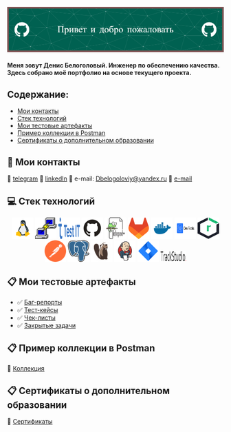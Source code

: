 ![Header](https://github.com/Runciterr/Runciterr/blob/main/assets/github-header-image%20(3).png)

#### Меня зовут Денис Белоголовый. Инженер по обеспечению качества. Здесь собрано моё портфолио на основе текущего проекта.



## Содержание:

+ [Мои контакты](#wave-Мои-контакты)
+ [Стек технологий](#computer-Стек-технологий)
+ [Мои тестовые артефакты](#clipboard-Мои-тестовые-артефакты)
+ [Пример коллекции в Postman](#clipboard-Пример-коллекции-в-Postman) 
+ [Сертификаты о дополнительном образовании](#clipboard-Сертификаты-о-дополнительном-образовании)


## :wave: Мои контакты

:icecream: <a target="_blank" href="https://t.me/runciterr">telegram</a>
:doughnut: <a target="_blank" href="https://www.linkedin.com/in/denis-belogoloviy-01924b258/">linkedIn</a>
:fried_shrimp: e-mail: Dbelogoloviy@yandex.ru </a>
:fried_shrimp: <a target="_blank" href="https://Dbelogoloviy@yandex.ru/">e-mail</a>


## :computer: Стек технологий
<p align="center">
<a href="https://linux.org/"><img src="logo/linux.svg" width="50" height="50"  alt="Linux"/></a>
<a href="https://putty.org/"><img src="logo/PuTTY_Icon.svg" width="50" height="50"  alt="PuTTY"/></a>
<a href="https://testit.software/"><img src="logo/testIT.svg" width="50" height="50"  alt="testIT"/></a>
<a href="https://github.com/"><img src="logo/github.svg" width="50" height="50"  alt="Github"/></a>
<a href="https://notepad-plus-plus.org/"><img src="logo/Notepad++_Logo.svg" width="50" height="50"  alt="Notepad++"/></a>
<a href="https://www.about.gitlab.com/"><img src="logo/gitlab.svg" width="50" height="50"  alt="Gitlab"/></a>
<a href="https://docker.com/"><img src="logo/dockercom.svg" width="50" height="50"  alt="Docker"/></a>
<a href="https://developer.chrome.com/docs/devtools//"><img src="logo/devtools-logo.svg" width="50" height="50"  alt="DevTools"/></a>
<a href="https://sonatype.com/products/nexus-repository/"><img src="logo/nexusrepo_icon.svg" width="50" height="50"  alt="Nexus Sonatype"/></a>
<a href="https://postman.com/"><img src="logo/postman-icon-svgrepo-com.svg" width="50" height="50"  alt="Postman"/></a>
<a href="https://postgresql.org/"><img src="logo/postgresql.svg" width="50" height="50"  alt="PostgreSQL"/></a>
<a href="https://dbeaver.io/"><img src="logo/DBeaver_logo.svg" width="50" height="50"  alt="DBeaver"/></a>
<a href="https://www.jenkins.io/"><img src="logo/jenkins.svg" width="50" height="50"  alt="Jenkins"/></a>
<a href="https://www.atlassian.com/software/jira"><img src="logo/jira.svg" width="50" height="50"  alt="Jira"/></a>
<a href="https://trackstudio.ru/"><img src="logo/trackstudio_logo.svg" width="60" height="25"  alt="TrackStudio"/></a>
</p>

## :clipboard: Мои тестовые артефакты 

+ :white_check_mark: [Баг-репорты](https://github.com/Runciterr/bug-reports)
+ :white_check_mark: [Тест-кейсы](https://github.com/Runciterr/test-cases)
+ :white_check_mark: [Чек-листы](https://github.com/Runciterr/check-lists)
+ :white_check_mark: [Закрытые задачи](https://github.com/Runciterr/closedtasks)

## :clipboard: Пример коллекции в Postman 

:postbox: [Коллекция](https://github.com/Runciterr/Runciterr/tree/main/postman)

## :clipboard: Сертификаты о дополнительном образовании
:diamond_shape_with_a_dot_inside: [Сертификаты](https://github.com/Runciterr/certificates)
